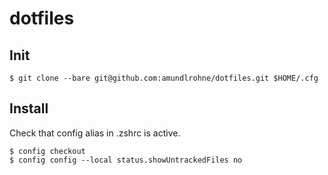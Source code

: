 # dotfiles

## Init 
```
$ git clone --bare git@github.com:amundlrohne/dotfiles.git $HOME/.cfg
```
## Install
Check that config alias in .zshrc is active.
```
$ config checkout
$ config config --local status.showUntrackedFiles no
```

